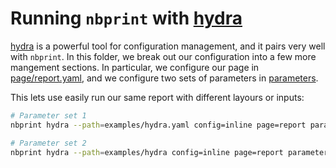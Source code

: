 # Running `nbprint` with [hydra](https://hydra.cc)

[hydra](https://hydra.cc) is a powerful tool for configuration management, and it pairs very well with `nbprint`.
In this folder, we break out our configuration into a few more mangement sections. In particular, we configure our page
in [page/report.yaml](./page/report.yaml), and we configure two sets of parameters in [parameters](./parameters/).

This lets use easily run our same report with different layours or inputs:

```bash
# Parameter set 1
nbprint hydra --path=examples/hydra.yaml config=inline page=report parameters=string1

# Parameter set 2
nbprint hydra --path=examples/hydra config=inline page=report parameters=string1
```
